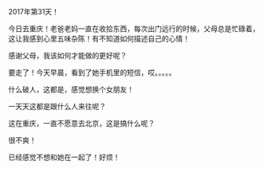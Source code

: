 2017年第31天！

今日去重庆！老爸老妈一直在收拾东西，每次出门远行的时候，父母总是忙碌着，这让我感到心里五味杂陈！有不知道如何描述自己的心情！

感谢父母，我该如何才能做的更好呢？

要走了！今天早晨，看到了她手机里的短信，哎。。。。。

什么破人，这都是，感觉想换个女朋友！

一天天这都是跟什么人来往呢？

这在重庆，一直不愿意去北京，这是搞什么呢？

很不爽！

已经感觉不想和她在一起了！好烦！



